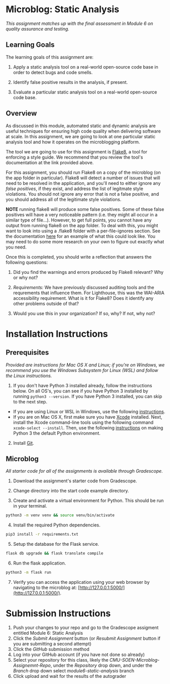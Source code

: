 # Microblog: Static Analysis

_This assignment matches up with the final assessment in Module 6 on quality assurance and testing._

## Learning Goals

The learning goals of this assignment are:

1. Apply a static analysis tool on a real-world open-source code base in order to detect bugs and code smells.

2. Identify false positive results in the analysis, if present.

3. Evaluate a particular static analysis tool on a real-world open-source code base.

## Overview

As discussed in this module, automated static and dynamic analysis are useful techniques for ensuring high code quality when delivering software at scale.  In this assignment, we are going to look at one particular static analysis tool and how it operates on the microblogging platform.

The tool we are going to use for this assignment is [Flake8](https://flake8.pycqa.org/en/latest/), a tool for enforcing a style guide.  We recommend that you review the tool's documentation at the link provided above.

For this assignment, you should run Flake8 on a copy of the microblog (on the app folder in particular).  Flake8 will detect a number of issues that will need to be resolved in the application, and you'll need to either ignore any *false positives*, if they exist, and address the list of legitmate style violations.  You should not ignore any error that is not a false positive, and you should address all of the legitimate style violations.

**NOTE** running flake8 will produce some false positives.  Some of these false positives will have a very noticeable pattern (i.e. they might all occur in a similar type of file...).  However, to get full points, you cannot have any output from running flake8 on the app folder.  To deal with this, you might want to look into using a .flake8 folder with a per-file-ignores section.  See the documentation [here](https://flake8.pycqa.org/en/latest/user/options.html?highlight=per-file-ignores#cmdoption-flake8-per-file-ignores) for an example of what this could look like.  You may need to do some more research on your own to figure out exactly what you need.

Once this is completed, you should write a reflection that answers the following questions:

1. Did you find the warnings and errors produced by Flake8 relevant?  Why or why not?

2. _Requirements:_ We have previously discussed auditing tools and the requrements that influence them.  For Lighthouse, this was the WAI-ARIA accessibility requirement.  What is it for Flake8?  Does it identify any other problems outside of that?

3. Would you use this in your organization?  If so, why?  If not, why not? 

# Installation Instructions

## Prerequisites 

_Provided are instructions for Mac OS X and Linux; if you're on Windows, we recommend you use the Windows Subsystem for Linux (WSL) and follow the Linux instructions._

1. If you don't have Python 3 installed already, follow the instructions below.  On all OS's, you can see if you have Python 3 installed by running `python3 --version`.  If you have Python 3 installed, you can skip to the next step.

* If you are using Linux or WSL in Windows, use the following [instructions](https://www.digitalocean.com/community/tutorials/how-to-install-python-3-and-set-up-a-programming-environment-on-an-ubuntu-20-04-server).  
* If you are on Mac OS X, first make sure you have [Xcode](https://developer.apple.com/xcode/) installed.  Next, install the Xcode command-line tools using the following command `xcode-select --install`.  Then, use the following [instructions](https://opensource.com/article/19/5/python-3-default-mac) on making Python 3 the default Python environment.

2. Install [Git](https://git-scm.com/book/en/v2/Getting-Started-Installing-Git).

## Microblog

_All starter code for all of the assignments is available through Gradescope._

1. Download the assignment's starter code from Gradescope.

2. Change directory into the start code example directory.

3. Create and activate a virtual environment for Python.  This should be run in your terminal.

```sh
python3 -m venv venv && source venv/bin/activate
```

4. Install the required Python dependencies.

```sh
pip3 install -r requirements.txt
```

5. Setup the database for the Flask service.

```sh
flask db upgrade && flask translate compile
```

6. Run the flask application.

```sh
python3 -m flask run
```

7. Verify you can access the application using your web browser by navigating to the microblog at: [http://127.0.0.1:5000/](http://127.0.0.1:5000/).

# Submission Instructions

1. Push your changes to your repo and go to the Gradescope assigment entitled Module 6: Static Analysis
2. Click the _Submit Assignment_ button (or _Resubmit Assignment_ button if you are submitting a second attempt)
3. Click the _GitHub_ submission method
4. Log into your GitHub account (if you have not done so already)
5. Select your repository for this class, likely the _CMU-SOEN-Microblog-Assignemnt-Repo_, under the _Repository_ drop down, and under the _Branch_ drop down select _module6-static-analysis_ branch
6. Click upload and wait for the results of the autograder